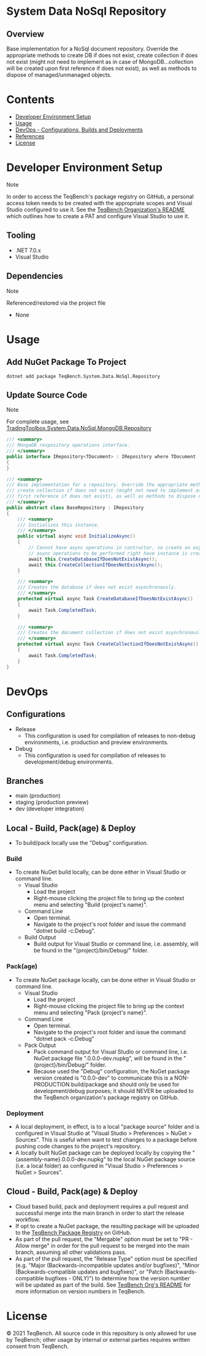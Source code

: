 # System Data NoSql Repository

## Overview
Base implementation for a NoSql document repository. Override the appropriate methods to create DB if does not exist, create collection if does not exist (might not need to implement as in case of MongoDB...collection will be created upon first reference if does not exist), as well as methods to dispose of managed/unmanaged objects.

# Contents
- [Developer Environment Setup](#Developer+Environment+Setup)
- [Usage](#Usage)
- [DevOps - Configurations, Builds and Deployments](#DevOps)
- [References](#References)
- [License](#License)

# Developer Environment Setup
> [!NOTE]
> In order to access the TeqBench's package registry on GitHub, a personal access token needs to be created with the appropriate scopes and Visual Studio configured to use it. See the [TeqBench Organization's README](https://github.com/teqbench) which outlines how to create a PAT and configure Visual Studio to use it.

## Tooling
- .NET 7.0.x
- Visual Studio

## Dependencies
> [!NOTE]
> Referenced/restored via the project file

- None

# Usage
## Add NuGet Package To Project
```
dotnet add package TeqBench.System.Data.NoSql.Repository
```

## Update Source Code
> [!NOTE]
> For complete usage, see [TradingToolbox.System.Data.NoSql.MongoDB.Repository](https://github.com/teqbench/tradingtoolbox.system.data.nosql.mongodb.repository)

```csharp
/// <summary>
/// MongoDB respository operations interface.
/// </summary>
public interface IRepository<TDocument> : IRepository where TDocument : IDocument
{
}

/// <summary>
/// Base implementation for a repository. Override the appropriate methods to create DB if does not exist,
/// create collection if does not exist (might not need to implement as in case of MongoDB...collection will be created upon
/// first reference if does not exist), as well as methods to dispose of managed/unmanaged objects.
/// </summary>
public abstract class BaseRepository : IRepository
{
    /// <summary>
    /// Initializes this instance.
    /// </summary>
    public virtual async void InitializeAsync()
    {
        // Cannot have async operations in contructor, so create an async init routine to ecapsulate 
        // async operations to be performed right have instance is created. 
        await this.CreateDatabaseIfDoesNotExistAsync();
        await this.CreateCollectionIfDoesNotExistAsync();
    }

    /// <summary>
    /// Creates the database if does not exist asynchronously.
    /// </summary>
    protected virtual async Task CreateDatabaseIfDoesNotExistAsync()
    {
        await Task.CompletedTask;
    }

    /// <summary>
    /// Creates the document collection if does not exist asynchronously.
    /// </summary>
    protected virtual async Task CreateCollectionIfDoesNotExistAsync()
    {
        await Task.CompletedTask;
    }
}
```

# DevOps
## Configurations
- Release
    - This configuration is used for compilation of releases to non-debug environments, i.e. production and preview environments.
- Debug
    - This configuration is used for compilation of releases to development/debug environments.

## Branches
- main (production)
- staging (production preview)
- dev (developer integration)

## Local - Build, Pack(age) & Deploy
- To build/pack locally use the "Debug" configuration.

### Build
- To create NuGet build locally, can be done either in Visual Studio or command line.
  - Visual Studio
    - Load the project
    - Right-mouse clicking the project file to bring up the context menu and selecting "Build {project's name}".
  - Command Line
    - Open terminal.
    - Navigate to the project's root folder and issue the command "dotnet build -c:Debug".
  - Build Output
    - Build output for Visual Studio or command line, i.e. assembly, will be found in the "{project}/bin/Debug/" folder.

### Pack(age)
- To create NuGet package locally, can be done either in Visual Studio or command line.
  - Visual Studio
    - Load the project
    - Right-mouse clicking the project file to bring up the context menu and selecting "Pack {project's name}". 
  - Command Line
    - Open terminal.
    - Navigate to the project's root folder and issue the command "dotnet pack -c:Debug"
  - Pack Output
    - Pack command output for Visual Studio or command line, i.e. NuGet package file ".0.0.0-dev.nupkg", will be found in the "{project}/bin/Debug/" folder.
    - Because used the "Debug" configuration, the NuGet package version created is "0.0.0-dev" to communicate this is a NON-PRODUCTION build/package and should only be used for development/debug purposes; it should NEVER be uploaded to the TeqBench organization's package registry on GitHub.
   
### Deployment
- A local deployment, in effect, is to a local "package source" folder and is configured in Visual Studio at "Visual Studio > Preferences > NuGet > Sources". This is useful when want to test changes to a package before pushing code changes to the project's repository.
- A locally built NuGet package can be deployed locally by copying the "{assembly-name}.0.0.0-dev.nupkg" to the local NuGet package source (i.e. a local folder) as configured in "Visual Studio > Preferences > NuGet > Sources".

## Cloud - Build, Pack(age) & Deploy
- Cloud based build, pack and deployment requires a pull request and successful merge into the main branch in order to start the release workflow.
- If opt to create a NuGet package, the resulting package will be uploaded to the [TeqBench Package Registry](https://github.com/orgs/teqbench/packages) on GitHub.
- As part of the pull request, the "Mergable" option must be set to "PR - Allow merge" in order for the pull request to be merged into the main branch, assuming all other validations pass.
- As part of the pull request, the "Release Type" option must be specified (e.g. "Major (Backwards-incompatible updates and/or bugfixes)", "Minor (Backwards-compatible updates and bugfixes)", or "Patch (Backwards-compatible bugfixes - ONLY)") to determine how the version number will be updated as part of the build. See [TeqBench Org's README](https://github.com/teqbench#version-numbers-in-teqbench) for more information on version numbers in TeqBench.

# License
&copy; 2021 TeqBench. All source code in this repository is only allowed for use by TeqBench; other usage by internal or external parties requires written consent from TeqBench.
